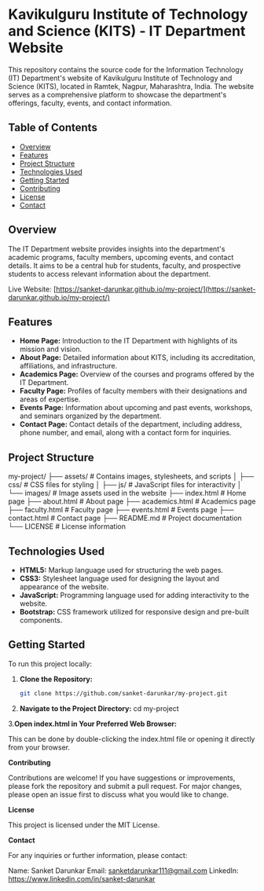 # Kavikulguru Institute of Technology and Science (KITS) - IT Department Website

This repository contains the source code for the Information Technology (IT) Department's website of Kavikulguru Institute of Technology and Science (KITS), located in Ramtek, Nagpur, Maharashtra, India. The website serves as a comprehensive platform to showcase the department's offerings, faculty, events, and contact information.

## Table of Contents

- [Overview](#overview)
- [Features](#features)
- [Project Structure](#project-structure)
- [Technologies Used](#technologies-used)
- [Getting Started](#getting-started)
- [Contributing](#contributing)
- [License](#license)
- [Contact](#contact)

## Overview

The IT Department website provides insights into the department's academic programs, faculty members, upcoming events, and contact details. It aims to be a central hub for students, faculty, and prospective students to access relevant information about the department.

Live Website: [https://sanket-darunkar.github.io/my-project/](https://sanket-darunkar.github.io/my-project/)

## Features

- **Home Page:** Introduction to the IT Department with highlights of its mission and vision.
- **About Page:** Detailed information about KITS, including its accreditation, affiliations, and infrastructure.
- **Academics Page:** Overview of the courses and programs offered by the IT Department.
- **Faculty Page:** Profiles of faculty members with their designations and areas of expertise.
- **Events Page:** Information about upcoming and past events, workshops, and seminars organized by the department.
- **Contact Page:** Contact details of the department, including address, phone number, and email, along with a contact form for inquiries.

## Project Structure

my-project/ ├── assets/ # Contains images, stylesheets, and scripts │ ├── css/ # CSS files for styling │ ├── js/ # JavaScript files for interactivity │ └── images/ # Image assets used in the website ├── index.html # Home page ├── about.html # About page ├── academics.html # Academics page ├── faculty.html # Faculty page ├── events.html # Events page ├── contact.html # Contact page ├── README.md # Project documentation └── LICENSE # License information


## Technologies Used

- **HTML5:** Markup language used for structuring the web pages.
- **CSS3:** Stylesheet language used for designing the layout and appearance of the website.
- **JavaScript:** Programming language used for adding interactivity to the website.
- **Bootstrap:** CSS framework utilized for responsive design and pre-built components.

## Getting Started

To run this project locally:

1. **Clone the Repository:**
   ```sh
   git clone https://github.com/sanket-darunkar/my-project.git

2. **Navigate to the Project Directory:**
    cd my-project

3.**Open index.html in Your Preferred Web Browser:**

This can be done by double-clicking the index.html file or opening it directly from your browser.

**Contributing**

Contributions are welcome! If you have suggestions or improvements, please fork the repository and submit a pull request. For major changes, please open an issue first to discuss what you would like to change.

**License**

This project is licensed under the MIT License.

**Contact**

For any inquiries or further information, please contact:

Name: Sanket Darunkar
Email: sanketdarunkar111@gmail.com
LinkedIn: https://www.linkedin.com/in/sanket-darunkar

